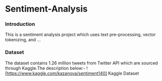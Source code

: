 # Sentiment-Analysis

### Introduction
This is a sentiment analysis project which uses text pre-processing, vector tokenizing, and 
...
### Dataset
The dataset contains 1.26 million tweets from Twitter API which are sourced through Kaggle.The description below:-
  ![https://www.kaggle.com/kazanova/sentiment140] Kaggle Dataset

